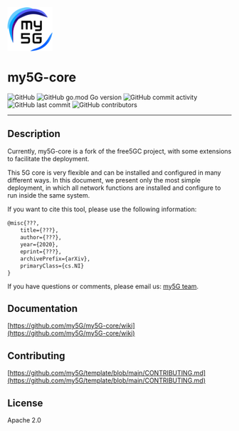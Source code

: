 <img width="20%" src="docs/media/img/my5g-logo.png" alt="my5g-core"/>

# my5G-core

![GitHub](https://img.shields.io/github/license/my5G/my5G-core?color=blue) 
![GitHub go.mod Go version](https://img.shields.io/github/go-mod/go-version/my5G/my5G-core) ![GitHub commit activity](https://img.shields.io/github/commit-activity/y/my5G/my5G-core) 
![GitHub last commit](https://img.shields.io/github/last-commit/my5G/my5G-core)
![GitHub contributors](https://img.shields.io/github/contributors/my5G/my5G-core)

----
## Description

Currently, my5G-core is a fork of the free5GC project, with some extensions to facilitate the deployment.

This 5G core is very flexible and can be installed and configured in many different ways. In this document, we present only the most simple deployment, in which all network functions are installed and configure to run inside the same system.

If you want to cite this tool, please use the following information:
```
@misc{???,
    title={???},
    author={???},
    year={2020},
    eprint={???},
    archivePrefix={arXiv},
    primaryClass={cs.NI}
}
```
If you have questions or comments, please email us: [my5G team](mailto:my5G.initiative@gmail.com). 

## Documentation

[https://github.com/my5G/my5G-core/wiki](https://github.com/my5G/my5G-core/wiki)

## Contributing

[https://github.com/my5G/template/blob/main/CONTRIBUTING.md](https://github.com/my5G/template/blob/main/CONTRIBUTING.md)

## License

Apache 2.0